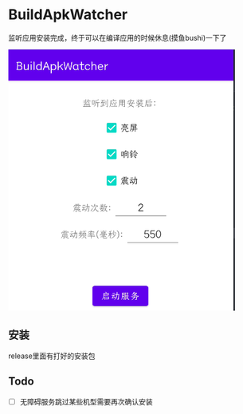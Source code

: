 # BuildApkWatcher

监听应用安装完成，终于可以在编译应用的时候休息(摸鱼bushi)一下了

![](files/preview.png)

## 安装

release里面有打好的安装包

## Todo

- [ ] 无障碍服务跳过某些机型需要再次确认安装